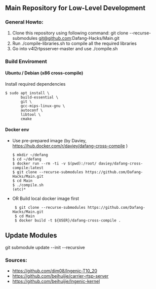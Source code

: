 ## Main Repository for Low-Level Development

### General Howto:
1. Clone this repository using following command:
git clone --recurse-submodules git@github.com:Dafang-Hacks/Main.git
2. Run ./compile-libraries.sh to compile all the required libraries
3. Go into v4l2rtpsserver-master and use ./compile.sh

### Build Enviroment

#### Ubuntu / Debian (x86 cross-compile)
Install required dependencies

    $ sudo apt install \
           build-essential \
           git \
           gcc-mips-linux-gnu \
           autoconf \
           libtool \
           cmake

#### Docker env
 - Use pre-prepared image (by Daviey, https://hub.docker.com/r/daviey/dafang-cross-compile )

       $ mkdir ~/defang
       $ cd ~/defang
       $ docker run --rm -ti -v $(pwd):/root/ daviey/dafang-cross-compile:latest
       $ git clone --recurse-submodules https://github.com/Dafang-Hacks/Main.git
       $ cd Main
       $ ./compile.sh
       (etc)*

 - OR Build local docker image first

        $ git clone --recurse-submodules https://github.com/Dafang-Hacks/Main.git
        $ cd Main
        $ docker build -t ${USER}/dafang-cross-compile .

## Update Modules
git submodule update --init --recursive

### Sources:
- https://github.com/dim08/Ingenic-T10_20
- https://github.com/beihuijie/carrier-rtsp-server
- https://github.com/beihuijie/Ingenic-kernel
